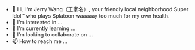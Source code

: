 - 👋 Hi, I’m Jerry Wang（王家名）, your friendly local neighborhood Super Idol™ who plays Splatoon waaaaay too much for my own health.
- 👀 I’m interested in ...
- 🌱 I’m currently learning ...
- 💞️ I’m looking to collaborate on ...
- 📫 How to reach me ...

<!---
JerryWang957/JerryWang957 is a ✨ special ✨ repository because its `README.md` (this file) appears on your GitHub profile.
You can click the Preview link to take a look at your changes.
--->
